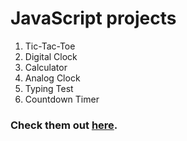 # JavaScript projects

1. Tic-Tac-Toe
2. Digital Clock
3. Calculator
4. Analog Clock
5. Typing Test
6. Countdown Timer

<h3> Check them out <a href="https://prtvi.github.io/javascript-projects/index.html" target="_blank">here</a>.</h3>
